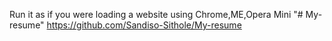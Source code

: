 Run it as if you were loading a website using Chrome,ME,Opera Mini 
"# My-resume" 
https://github.com/Sandiso-Sithole/My-resume